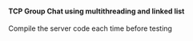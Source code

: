 #### TCP Group Chat using multithreading and linked list
Compile the server code each time before testing
